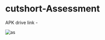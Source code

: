 # cutshort-Assessment
APK drive link -

![as](https://user-images.githubusercontent.com/59159355/181786274-cc35fa9b-09d6-4e92-8006-c3e0528d1019.png)
